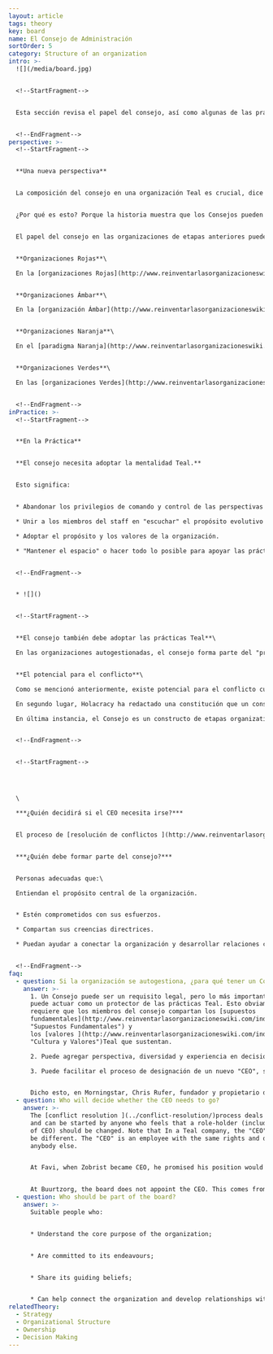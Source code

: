 ```yaml
---
layout: article
tags: theory
key: board
name: El Consejo de Administración
sortOrder: 5
category: Structure of an organization
intro: >-
  ![](/media/board.jpg)


  <!--StartFragment-->


  Esta sección revisa el papel del consejo, así como algunas de las prácticas y maneras de trabajar como un consejo funciona en Teal.


  <!--EndFragment-->
perspective: >-
  <!--StartFragment-->


  **Una nueva perspectiva**


  La composición del consejo en una organización Teal es crucial, dice Frederic Laloux. Advierte que, al adoptar un enfoque Teal, "los únicos factores que hacen o quebrantan son la cosmovisión que tienen los principales dirigentes y los propietarios/consejos de administración de la organización". \[1]


  ¿Por qué es esto? Porque la historia muestra que los Consejos pueden apoyar las prácticas Teal cuando las cosas van bien. Pero, bajo presión, el apoyo de los foráneos -que normalmente forman el consejo y tal vez no han trabajado en un entorno similar antes- puede evaporarse rápidamente, y bajo nuestra estructura legal actual, los consejos siguen teniendo la autoridad final.


  El papel del consejo en las organizaciones de etapas anteriores puede caracterizarse de la siguiente manera:


  **Organizaciones Rojas**\

  En la [organizaciones Rojas](http://www.reinventarlasorganizacioneswiki.com/index.php?title=El_paradigma_Rojo_y_las_Organizaciones "El paradigma Rojo y las Organizaciones"), mientras el CEO / jefe puede confiar en colegas de confianza o en la familia, el poder real es ejercido por una sola persona. En estas circunstancias una "junta de supervisión" no es bienvenida ni apropiada.


  **Organizaciones Ámbar**\

  En la [organización Ámbar](http://www.reinventarlasorganizacioneswiki.com/index.php?title=El_Paradigma_%C3%81mbar_y_las_Organizaciones "El Paradigma Ámbar y las Organizaciones"), el consejo típico es una pequeña clase social en la parte superior de una jerarquía rígida. Puede haber criterios formales para la inclusión, o un proceso de calificación. La junta desempeña el papel de "guardián": garantiza que se respeten las tradiciones, las reglas y los procesos.


  **Organizaciones Naranja**\

  En el [paradigma Naranja](http://www.reinventarlasorganizacioneswiki.com/index.php?title=El_Paradigma_Naranja_y_las_Organizaciones "El Paradigma Naranja y las Organizaciones"), el consejo existe para que la administración sea responsable en nombre de los accionistas / dueños o en el caso de una organización sin fines de lucro en nombre de sus financiadores. Se centra en objetivos, resultados, estrategias, controles y sucesión. Es responsable de nombrar y, si es necesario, despedir al CEO.


  **Organizaciones Verdes**\

  En las [organizaciones Verdes](http://www.reinventarlasorganizacioneswiki.com/index.php?title=El_Paradigma_Verde_y_las_Organizaciones "El Paradigma Verde y las Organizaciones"), las responsabilidades del consejo son similares a las Naranja, pero es más probable que incluyan actuar como guardianes del propósito / valores de la organización y de los intereses de múltiples actores. En las organizaciones con fines de lucro verdes, a menudo los accionistas son vistos como uno de los grupos de interés, y los miembros individuales del consejo pueden ser designados específicamente para representar el interés de otras partes interesadas, como los empleados.


  <!--EndFragment-->
inPractice: >-
  <!--StartFragment-->


  **En la Práctica**


  **El consejo necesita adoptar la mentalidad Teal.**


  Esto significa:


  * Abandonar los privilegios de comando y control de las perspectivas anteriores

  * Unir a los miembros del staff en "escuchar" el propósito evolutivo de la organización y estar dispuestos a seguir su dirección.

  * Adoptar el propósito y los valores de la organización.

  * "Mantener el espacio" o hacer todo lo posible para apoyar las prácticas de la organización con un enfoque Teal.


  <!--EndFragment-->


  * ![]()


  <!--StartFragment-->


  **El consejo también debe adoptar las prácticas Teal**\

  En las organizaciones autogestionadas, el consejo forma parte del "proceso de los consejos". Por ejemplo, si un miembro del consejo cree que una decisión es necesaria, debe buscar el consejo de la gente apropiada en toda la organización. Al hacerlo, ella no sólo muestra apoyo para la práctica, sino que también invita a otros a buscar el consejo del Consejo. Esto significa que la división entre el consejo y el resto de la empresa se vuelve más "porosa", reduciendo la necesidad de “intermediarios".


  **El potencial para el conflicto**\

  Como se mencionó anteriormente, existe potencial para el conflicto cuando los miembros del consejo no tienen una visión Teal profundamente sostenida, ya que un consejo generalmente tiene la última autoridad legal. Incluso para los miembros del consejo con una cosmovisión Teal, hay potencial para problemas en las organizaciones con fines de lucro. Esto se debe a que los miembros de la junta directiva tienen un deber fiduciario para los accionistas, y existe al menos el potencial de que las prácticas Teal no siempre se vean como cumpliendo con esas obligaciones fiduciarias. Las organizaciones Teal con fines de lucro pueden perseguir un par de vías para limitar este potencial de conflicto. En primer lugar, pueden trabajar para la transición (con el consentimiento apropiado de los accionistas) de la empresa a una estructura de “Corporación de Beneficio". Esta estructura, adoptada en muchos estados de los Estados Unidos, extiende el deber de los consejos de incluir los intereses no financieros tales como el beneficio social, las preocupaciones de los empleados y proveedores y el impacto ambiental.\

  En segundo lugar, Holacracy ha redactado una constitución que un consejo puede adoptar y hacer vinculante, incluso para futuros accionistas. Da a los accionistas una opinión legítima en asuntos relacionados con las finanzas, pero les impide imponer unilateralmente una estrategia, o de revertir la organización a las prácticas de gestión tradicionales.\

  En última instancia, el Consejo es un constructo de etapas organizativas anteriores, y todavía no está claro exactamente cuál debe ser su papel bajo Teal o incluso si en su forma actual es totalmente compatible con Teal.


  <!--EndFragment-->


  <!--StartFragment-->




  \

  ***¿Quién decidirá si el CEO necesita irse?***


  El proceso de [resolución de conflictos ](http://www.reinventarlasorganizacioneswiki.com/index.php?title=Resoluci%C3%B3n_de_Conflictos "Resolución de Conflictos")se ocupa de esto y puede ser iniciado por cualquier persona que se sienta que un titular de rol (incluido el de CEO) debe ser cambiado. Observe que en una compañía Teal, el papel del "CEO" puede ser diferente. El "CEO" es un empleado con los mismos derechos y deberes que cualquier otro. En Favi, cuando Zobrist se convirtió en CEO, prometió que su posición sería sometida a votación cada 5 años. En Buurtzorg, el consejo no nombra al CEO. Esto viene de dentro de la organización misma.


  ***¿Quién debe formar parte del consejo?***


  Personas adecuadas que:\

  Entiendan el propósito central de la organización.


  * Estén comprometidos con sus esfuerzos.

  * Compartan sus creencias directrices.

  * Puedan ayudar a conectar la organización y desarrollar relaciones con su entorno externo.


  <!--EndFragment-->
faq:
  - question: Si la organización se autogestiona, ¿para qué tener un Consejo?***
    answer: >-
      1. Un Consejo puede ser un requisito legal, pero lo más importante es que
      puede actuar como un protector de las prácticas Teal. Esto obviamente
      requiere que los miembros del consejo compartan los [supuestos
      fundamentales](http://www.reinventarlasorganizacioneswiki.com/index.php?title=Supuestos_Fundamentales
      "Supuestos Fundamentales") y
      los [valores ](http://www.reinventarlasorganizacioneswiki.com/index.php?title=Cultura_y_Valores
      "Cultura y Valores")Teal que sustentan.

      2. Puede agregar perspectiva, diversidad y experiencia en decisiones importantes a través del proceso de los consejos.

      3. Puede facilitar el proceso de designación de un nuevo "CEO", si la organización tiene una necesidad continua de tal papel, cuando se realice una transición.


      Dicho esto, en Morningstar, Chris Rufer, fundador y propietario del 100%, no ve la necesidad de un consejo. La gente de Morningstar considera la misión / propósito de la compañía como su jefe supremo.
  - question: Who will decide whether the CEO needs to go?
    answer: >-
      The [conflict resolution ](../conflict-resolution/)process deals with this
      and can be started by anyone who feels that a role-holder (including that
      of CEO) should be changed. Note that In a Teal company, the "CEO" role may
      be different. The "CEO" is an employee with the same rights and duties as
      anybody else.


      At Favi, when Zobrist became CEO, he promised his position would be submitted to a vote every 5 years.


      At Buurtzorg, the board does not appoint the CEO. This comes from within the organization itself.
  - question: Who should be part of the board?
    answer: >-
      Suitable people who:


      * Understand the core purpose of the organization; 


      * Are committed to its endeavours;


      * Share its guiding beliefs;


      * Can help connect the organization and develop relationships with its external environment.
relatedTheory:
  - Strategy
  - Organizational Structure
  - Ownership
  - Decision Making
---
```


